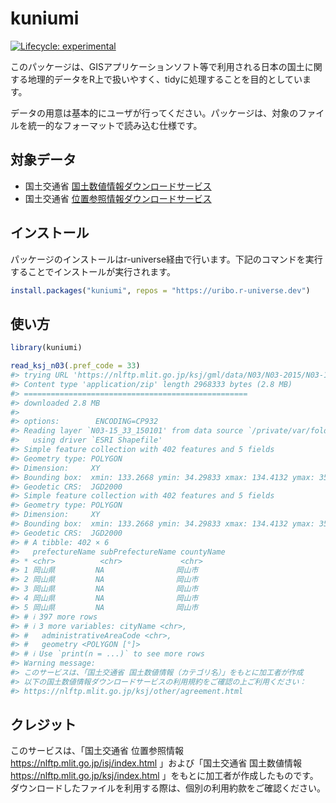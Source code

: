 
<!-- README.md is generated from README.Rmd. Please edit that file -->

# kuniumi

<!-- badges: start -->

[![Lifecycle:
experimental](https://img.shields.io/badge/lifecycle-experimental-orange.svg)](https://www.tidyverse.org/lifecycle/#experimental)
<!-- badges: end -->

このパッケージは、GISアプリケーションソフト等で利用される日本の国土に関する地理的データをR上で扱いやすく、tidyに処理することを目的としています。

データの用意は基本的にユーザが行ってください。パッケージは、対象のファイルを統一的なフォーマットで読み込む仕様です。

## 対象データ

- 国土交通省
  [国土数値情報ダウンロードサービス](https://nlftp.mlit.go.jp/ksj/)
- 国土交通省
  [位置参照情報ダウンロードサービス](https://nlftp.mlit.go.jp/isj/index.html)

## インストール

パッケージのインストールはr-universe経由で行います。下記のコマンドを実行することでインストールが実行されます。

``` r
install.packages("kuniumi", repos = "https://uribo.r-universe.dev")
```

## 使い方

``` r
library(kuniumi)

read_ksj_n03(.pref_code = 33)
#> trying URL 'https://nlftp.mlit.go.jp/ksj/gml/data/N03/N03-2015/N03-150101_33_GML.zip'
#> Content type 'application/zip' length 2968333 bytes (2.8 MB)
#> ==================================================
#> downloaded 2.8 MB
#> 
#> options:        ENCODING=CP932 
#> Reading layer `N03-15_33_150101' from data source `/private/var/folders/_k/8syww8ls39n5dkvwy1yk8dgc0000gn/T/RtmpNHLfZJ/N03-150101_33_GML/N03-20150101_33_GML/N03-15_33_150101.shp' 
#>   using driver `ESRI Shapefile'
#> Simple feature collection with 402 features and 5 fields
#> Geometry type: POLYGON
#> Dimension:     XY
#> Bounding box:  xmin: 133.2668 ymin: 34.29833 xmax: 134.4132 ymax: 35.3529
#> Geodetic CRS:  JGD2000
#> Simple feature collection with 402 features and 5 fields
#> Geometry type: POLYGON
#> Dimension:     XY
#> Bounding box:  xmin: 133.2668 ymin: 34.29833 xmax: 134.4132 ymax: 35.3529
#> Geodetic CRS:  JGD2000
#> # A tibble: 402 × 6
#>   prefectureName subPrefectureName countyName
#> * <chr>          <chr>             <chr>     
#> 1 岡山県         NA                岡山市    
#> 2 岡山県         NA                岡山市    
#> 3 岡山県         NA                岡山市    
#> 4 岡山県         NA                岡山市    
#> 5 岡山県         NA                岡山市    
#> # ℹ 397 more rows
#> # ℹ 3 more variables: cityName <chr>,
#> #   administrativeAreaCode <chr>,
#> #   geometry <POLYGON [°]>
#> # ℹ Use `print(n = ...)` to see more rows
#> Warning message:
#> このサービスは、「国土交通省 国土数値情報（カテゴリ名）」をもとに加工者が作成
#> 以下の国土数値情報ダウンロードサービスの利用規約をご確認の上ご利用ください：
#> https://nlftp.mlit.go.jp/ksj/other/agreement.html 
```

## クレジット

このサービスは、「国土交通省 位置参照情報
<https://nlftp.mlit.go.jp/isj/index.html> 」および「国土交通省
国土数値情報 <https://nlftp.mlit.go.jp/ksj/index.html>
」をもとに加工者が作成したものです。
ダウンロードしたファイルを利用する際は、個別の利用約款をご確認ください。
